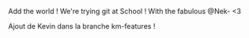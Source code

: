 
Add the world ! 
We're trying git at School !
With the fabulous @Nek- <3

Ajout de Kevin dans la branche km-features !
